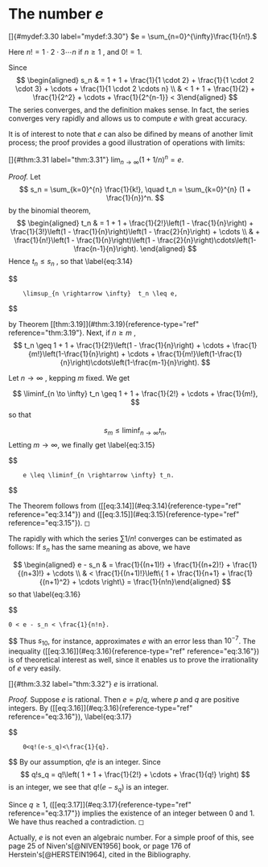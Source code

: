 # The number $e$

<!-- ::: mydef -->
[]{#mydef:3.30 label="mydef:3.30"}
$e = \sum_{n=0}^{\infty}\frac{1}{n!}.$

Here $n! = 1 \cdot 2 \cdot 3 \cdots n$ if $n \geq 1$ , and $0! = 1$.
<!-- ::: -->

Since 
$$
\begin{aligned}
    s_n
     & = 1 + 1
    + \frac{1}{1 \cdot 2}
    + \frac{1}{1 \cdot 2 \cdot 3}
    + \cdots
    + \frac{1}{1 \cdot 2 \cdots n} \\
     & < 1 + 1
    + \frac{1}{2}
    + \frac{1}{2^2}
    + \cdots
    + \frac{1}{2^{n-1}}
    < 3\end{aligned}
$$
 The series converges, and the definition makes
sense. In fact, the series converges very rapidly and allows us to
compute $e$ with great accuracy.

It is of interest to note that $e$ can also be difined by means of
another limit process; the proof provides a good illustration of
operations with limits:

<!-- ::: thm -->
[]{#thm:3.31 label="thm:3.31"} $\lim_{n \to \infty} (1+1/n)^n = e.$
<!-- ::: -->

<!-- ::: proof -->
*Proof.* Let 
$$
s_n = \sum_{k=0}^{n} \frac{1}{k!}, \quad
        t_n = \sum_{k=0}^{n} (1 + \frac{1}{n})^n.
$$
 by the binomial
theorem, 
$$
\begin{aligned}
        t_n & = 1 + 1
        + \frac{1}{2!}\left(1 - \frac{1}{n}\right)
        + \frac{1}{3!}\left(1 - \frac{1}{n}\right)\left(1 - \frac{2}{n}\right)
        + \cdots                                                                                                        \\
            & + \frac{1}{n!}\left(1 - \frac{1}{n}\right)\left(1 - \frac{2}{n}\right)\cdots\left(1-\frac{n-1}{n}\right).
    \end{aligned}
$$
 Hence $t_n \leq s_n$ , so that 
\label{eq:3.14}

$$

        \limsup_{n \rightarrow \infty}  t_n \leq e,
$$


by Theorem \[\[thm:3.19\]](#thm:3.19){reference-type="ref"
reference="thm:3.19"}. Next, if $n \geq m$ , 
$$
t_n \geq 1 + 1
        + \frac{1}{2!}\left(1 - \frac{1}{n}\right)
        + \cdots
        + \frac{1}{m!}\left(1-\frac{1}{n}\right)
        + \cdots
        + \frac{1}{m!}\left(1-\frac{1}{n}\right)\cdots\left(1-\frac{m-1}{n}\right).
$$


Let $n \rightarrow \infty$ , kepping $m$ fixed. We get

$$
\liminf_{n \to \infty} t_n \geq 1 + 1
        + \frac{1}{2!}
        + \cdots
        + \frac{1}{m!},
$$
 so that

$$
s_m \leq \liminf_{n \rightarrow \infty} t_n,
$$
 Letting
$m \rightarrow \infty$, we finally get 
\label{eq:3.15}

$$

        e \leq \liminf_{n \rightarrow \infty} t_n.
$$


The Theorem follows from (\[\[eq:3.14\]](#eq:3.14){reference-type="ref"
reference="eq:3.14"}) and (\[\[eq:3.15\]](#eq:3.15){reference-type="ref"
reference="eq:3.15"}). ◻
<!-- ::: -->

The rapidly with which the series $\sum 1/n!$ converges can be estimated
as follows: If $s_n$ has the same meaning as above, we have

$$
\begin{aligned}
    e - s_n
     & = \frac{1}{(n+1)!}
    + \frac{1}{(n+2)!}
    + \frac{1}{(n+3)!}
    + \cdots                     \\
     & < \frac{1}{(n+1)!}\left\{
    1
    + \frac{1}{n+1}
    + \frac{1}{(n+1)^2}
    + \cdots
    \right\} = \frac{1}{n!n}\end{aligned}
$$
 so that 
\label{eq:3.16}

$$

    0 < e - s_n < \frac{1}{n!n}.
$$
 Thus $s_{10}$, for instance,
approximates $e$ with an error less than $10^{-7}$. The inequality
(\[\[eq:3.16\]](#eq:3.16){reference-type="ref" reference="eq:3.16"}) is
of theoretical interest as well, since it enables us to prove the
irrationality of $e$ very easily.

<!-- ::: thm -->
[]{#thm:3.32 label="thm:3.32"} $e$ is irrational.
<!-- ::: -->

<!-- ::: proof -->
*Proof.* Suppose $e$ is rational. Then $e = p/q$, where $p$ and $q$ are
positive integers. By (\[\[eq:3.16\]](#eq:3.16){reference-type="ref"
reference="eq:3.16"}), 
\label{eq:3.17}

$$

        0<q!(e-s_q)<\frac{1}{q}.
$$
 By our assumption, $q!e$ is an
integer. Since 
$$
q!s_q =
        q!\left(
        1 + 1 + \frac{1}{2!} + \cdots + \frac{1}{q!}
        \right)
$$
 is an integer, we see that $q!(e-s_q)$ is an integer.

Since $q \geq 1$, (\[\[eq:3.17\]](#eq:3.17){reference-type="ref"
reference="eq:3.17"}) implies the existence of an integer between $0$
and $1$. We have thus reached a contradiction. ◻
<!-- ::: -->

Actually, $e$ is not even an algebraic number. For a simple proof of
this, see page 25 of Niven's[@NIVEN1956] book, or page 176 of
Herstein's[@HERSTEIN1964], cited in the Bibliography.
